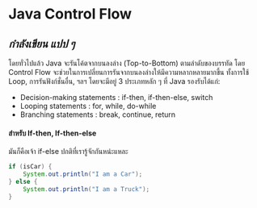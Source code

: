 # Java Control Flow

## _กำลังเขียน แปป ๆ_

โดยทั่วไปแล้ว Java จะรันโค้ตจากบนลงล่าง (Top-to-Bottom) ตามลำดับของบรรทัด โดย Control Flow จะช่วยในการเปลี่ยนการรันจากบนลงล่างให้มีความหลากหลายมากขึ้น ทั้งการใช้ Loop, การรันฟังก์ชั่นอื่น, ฯลฯ โดยจะมีอยู่ 3 ประเภทหลัก ๆ ที่ Java รองรับได้แก่:
* Decision-making statements : if-then, if-then-else, switch
* Looping statements : for, while, do-while
* Branching statements : break, continue, return

#### **สำหรับ If-then, If-then-else**
มันก็คือเจ้า if-else ปกติที่เรารู้จักกันหน่ะแหละ
```java
if (isCar) {
	System.out.println("I am a Car");
} else {
	System.out.println("I am a Truck");
}
```